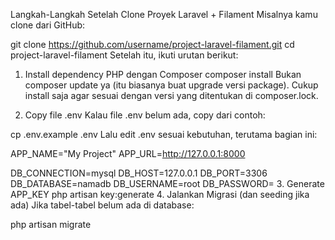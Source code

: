 Langkah-Langkah Setelah Clone Proyek Laravel + Filament
Misalnya kamu clone dari GitHub:

git clone https://github.com/username/project-laravel-filament.git
cd project-laravel-filament
Setelah itu, ikuti urutan berikut:

1. Install dependency PHP dengan Composer
composer install
Bukan composer update ya (itu biasanya buat upgrade versi package). Cukup install saja agar sesuai dengan versi yang ditentukan di composer.lock.

2. Copy file .env
Kalau file .env belum ada, copy dari contoh:

cp .env.example .env
Lalu edit .env sesuai kebutuhan, terutama bagian ini:

APP_NAME="My Project"
APP_URL=http://127.0.0.1:8000

DB_CONNECTION=mysql
DB_HOST=127.0.0.1
DB_PORT=3306
DB_DATABASE=namadb
DB_USERNAME=root
DB_PASSWORD=
3. Generate APP_KEY
php artisan key:generate
4. Jalankan Migrasi (dan seeding jika ada)
Jika tabel-tabel belum ada di database:

php artisan migrate
